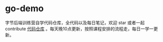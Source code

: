 # go-demo
字节后端训练营自学代码仓库，全代码以及每日笔记，欢迎 star 或者一起 contribute [代码仓库](https://github.com/yumuing/go-demo) 。每天晚10点更新，按照课程安排的流程走，每日一学一更新。
